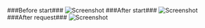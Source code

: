 ###Before start###
![Screenshot](https://github.com/arslan174/TelegramBot/blob/master/screenshots/start.PNG)
###After start###
![Screenshot](https://github.com/arslan174/TelegramBot/blob/master/screenshots/after_start.PNG)
###After request###
![Screenshot](https://github.com/arslan174/TelegramBot/blob/master/screenshots/after_request.PNG)
